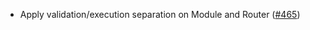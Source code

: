 - Apply validation/execution separation on Module and Router
  ([#465](https://github.com/cosmos/ibc-rs/issues/465))